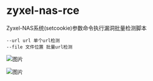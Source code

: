 # zyxel-nas-rce
Zyxel-NAS系统(setcookie)参数命令执行漏洞批量检测脚本
```
--url url 单个url检测
--file 文件位置 批量url检测
```
![图片](https://github.com/user-attachments/assets/945a308e-6e67-47ce-8454-ba8e209fe0fa)

![图片](https://github.com/user-attachments/assets/e09b329f-283b-4ffd-8a55-86e4fd13bf2d)
